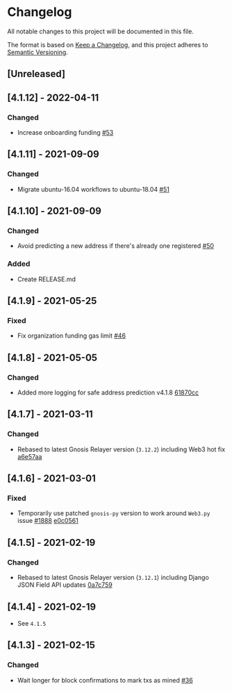 # Changelog

All notable changes to this project will be documented in this file.

The format is based on [Keep a Changelog](https://keepachangelog.com/en/1.0.0/),
and this project adheres to [Semantic Versioning](https://semver.org/spec/v2.0.0.html).

## [Unreleased]

## [4.1.12] - 2022-04-11

### Changed

- Increase onboarding funding [#53](https://github.com/CirclesUBI/safe-relay-service/pull/53)

## [4.1.11] - 2021-09-09

### Changed

- Migrate ubuntu-16.04 workflows to ubuntu-18.04 [#51](https://github.com/CirclesUBI/safe-relay-service/pull/51)

## [4.1.10] - 2021-09-09

### Changed

- Avoid predicting a new address if there's already one registered [#50](https://github.com/CirclesUBI/safe-relay-service/pull/50)

### Added

- Create RELEASE.md

## [4.1.9] - 2021-05-25

### Fixed

- Fix organization funding gas limit [#46](https://github.com/CirclesUBI/safe-relay-service/pull/46)

## [4.1.8] - 2021-05-05

### Changed

- Added more logging for safe address prediction v4.1.8 [61870cc](https://github.com/CirclesUBI/safe-relay-service/commit/61870cc1659c970a1b083dd6bde44744d5187aca)

## [4.1.7] - 2021-03-11

### Changed

- Rebased to latest Gnosis Relayer version (`3.12.2`) including Web3 hot fix [a6e57aa](https://github.com/gnosis/safe-relay-service/commit/a6e57aa07c38dd782155509906f1d9e42b1486a1)

## [4.1.6] - 2021-03-01

### Fixed

- Temporarily use patched `gnosis-py` version to work around `Web3.py` issue [#1888](https://github.com/ethereum/web3.py/issues/1888) [e0c0561](https://github.com/CirclesUBI/safe-relay-service/commit/e0c056190e41baa4634afaf303563d1d55e69bb3)

## [4.1.5] - 2021-02-19

### Changed

- Rebased to latest Gnosis Relayer version (`3.12.1`) including Django JSON Field API updates [0a7c759](https://github.com/gnosis/safe-relay-service/commit/0a7c759ddb0475362eb81c4ec4055a602599eaab)

## [4.1.4] - 2021-02-19

- See `4.1.5`

## [4.1.3] - 2021-02-15

### Changed

- Wait longer for block confirmations to mark txs as mined [#36](https://github.com/CirclesUBI/safe-relay-service/pull/36)
